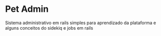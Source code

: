 # Pet Admin
Sistema administrativo em rails simples para aprendizado da plataforma 
e alguns conceitos do sidekiq e jobs em rails
